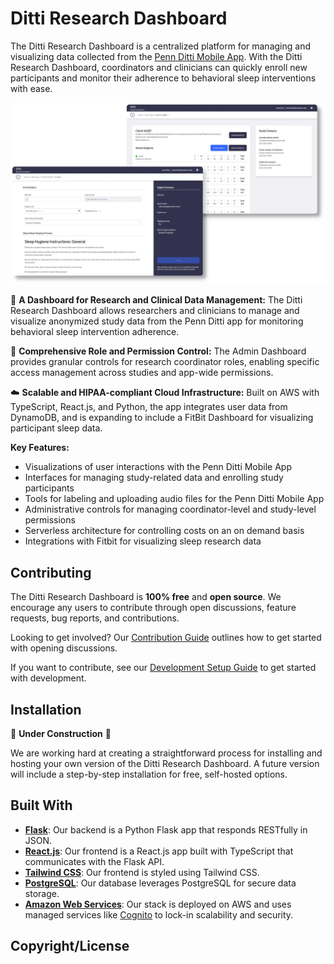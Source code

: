 # Ditti Research Dashboard

The Ditti Research Dashboard is a centralized platform for managing and visualizing data collected from the [Penn Ditti Mobile App](https://www.med.upenn.edu/DittiApp/). With the Ditti Research Dashboard, coordinators and clinicians can quickly enroll new participants and monitor their adherence to behavioral sleep interventions with ease.

![Screenshot](./images/readme-image.webp)

🔬 **A Dashboard for Research and Clinical Data Management:** The Ditti Research Dashboard allows researchers and clinicians to manage and visualize anonymized study data from the Penn Ditti app for monitoring behavioral sleep intervention adherence.

🔐 **Comprehensive Role and Permission Control:** The Admin Dashboard provides granular controls for research coordinator roles, enabling specific access management across studies and app-wide permissions.

☁️ **Scalable and HIPAA-compliant Cloud Infrastructure:** Built on AWS with TypeScript, React.js, and Python, the app integrates user data from DynamoDB, and is expanding to include a FitBit Dashboard for visualizing participant sleep data.

**Key Features:**

- Visualizations of user interactions with the Penn Ditti Mobile App
- Interfaces for managing study-related data and enrolling study participants
- Tools for labeling and uploading audio files for the Penn Ditti Mobile App
- Administrative controls for managing coordinator-level and study-level permissions
- Serverless architecture for controlling costs on an on demand basis
- Integrations with Fitbit for visualizing sleep research data

## Contributing

The Ditti Research Dashboard is **100% free** and **open source**. We encourage any users to contribute through open discussions, feature requests, bug reports, and contributions.

Looking to get involved? Our [Contribution Guide](docs/CONTRIBUTING.md) outlines how to get started with opening discussions.

If you want to contribute, see our [Development Setup Guide](docs/INSTALL-dev.md) to get started with development.

## Installation

🚧 **Under Construction** 🚧

We are working hard at creating a straightforward process for installing and hosting your own version of the Ditti Research Dashboard. A future version will include a step-by-step installation for free, self-hosted options.

## Built With

- **[Flask](https://flask.palletsprojects.com/en/stable/)**: Our backend is a Python Flask app that responds RESTfully in JSON.
- **[React.js](https://react.dev/)**: Our frontend is a React.js app built with TypeScript that communicates with the Flask API.
- **[Tailwind CSS](https://tailwindcss.com/)**: Our frontend is styled using Tailwind CSS.
- **[PostgreSQL](https://www.postgresql.org/)**: Our database leverages PostgreSQL for secure data storage.
- **[Amazon Web Services](https://aws.amazon.com/)**: Our stack is deployed on AWS and uses managed services like [Cognito](https://aws.amazon.com/cognito/) to lock-in scalability and security.

## Copyright/License
